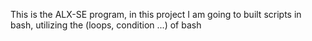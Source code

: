 This is the ALX-SE program, in this project I am going to built scripts in bash, utilizing the (loops, condition ...) of bash
